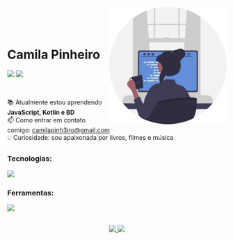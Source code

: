 <img align="right" width="270px" style="margin-top:-20px" src="./img/image-programmer.png">

</br>
</br>

<div>

 <h1 align="left">Camila Pinheiro</h1>
 
<a href="https://www.linkedin.com/in/camila-pinheiro-4a4676255/" target="_blank"><img src="https://img.shields.io/badge/LinkedIn-0077B5?style=for-the-badge&logo=linkedin&logoColor=white" target="_black"></a>
<a href = "mailto:camilapinh3iro@gmail.com" target="_black"><img src="https://img.shields.io/badge/Gmail-D14836?style=for-the-badge&logo=gmail&logoColor=white" target="_blank"></a>
</div>

 
 <br>

📚 Atualmente estou aprendendo **JavaScript, Kotlin e BD**   
📫 Como entrar em contato comigo: camilapinh3iro@gmail.com      
💡 Curiosidade: sou apaixonada por livros, filmes e música  

##

### Tecnologias:
<a href="https://skillicons.dev">
    <img src="https://skillicons.dev/icons?i=html,css,java,git,github,figma,nodejs,javascript&theme=dark" />
  </a>

### Ferramentas:
<a href="https://skillicons.dev">
    <img src="https://skillicons.dev/icons?i=vscode,eclipse,androidstudio,netbens&theme=dark" />
  </a>

##

<div align="center">
<a href="https://github.com/camilapinh3iro">
<img height="150em" src="https://github-readme-stats.vercel.app/api/top-langs/?username=camilapinh3iro&layout=compact&langs_count=7&theme=tokyonight"/>
<img height="150em" src="https://github-readme-stats.vercel.app/api?username=camilapinh3iro&show_icons=true&theme=tokyonight&include_all_commits=true&count_private=true"/>




</div>
